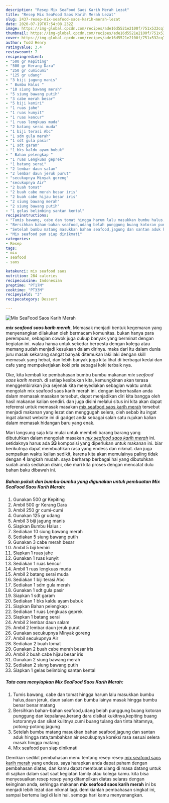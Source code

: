 ```yaml
---
description: "Resep Mix SeaFood Saos Karih Merah Lezat"
title: "Resep Mix SeaFood Saos Karih Merah Lezat"
slug: 2437-resep-mix-seafood-saos-karih-merah-lezat
date: 2020-07-19T07:54:08.232Z
image: https://img-global.cpcdn.com/recipes/ade16d5521e2100f/751x532cq70/mix-seafood-saos-karih-merah-foto-resep-utama.jpg
thumbnail: https://img-global.cpcdn.com/recipes/ade16d5521e2100f/751x532cq70/mix-seafood-saos-karih-merah-foto-resep-utama.jpg
cover: https://img-global.cpcdn.com/recipes/ade16d5521e2100f/751x532cq70/mix-seafood-saos-karih-merah-foto-resep-utama.jpg
author: Todd Henry
ratingvalue: 3.4
reviewcount: 7
recipeingredient:
- "500 gr Kepiting"
- "500 gr Kerang Dara"
- "250 gr cumicumi"
- "125 gr udang"
- "3 biji jagung manis"
- " Bumbu Halus "
- "10 siung bawang merah"
- "5 siung bawang putih"
- "3 cabe merah besar"
- "5 biji kemiri"
- "1 ruas jahe"
- "1 ruas kunyit"
- "1 ruas kencur"
- "1 ruas lengkuas muda"
- "2 batang serai muda"
- "1 biji terasi Abc"
- "1 sdm gula merah"
- "1 sdt gula pasir"
- "1 sdt garam"
- "1 bks kaldu ayam bubuk"
- " Bahan pelengkap "
- "1 ruas Lengkuas geprek"
- "1 batang serai"
- "2 lembar daun salam"
- "2 lembar daun jeruk purut"
- "secukupnya Minyak goreng"
- "secukupnya Air"
- "2 buah tomat"
- "2 buah cabe merah besar iris"
- "2 buah cabe hijau besar iris"
- "2 siung bawang merah"
- "2 siung bawang putih"
- "1 gelas belimbing santan kental"
recipeinstructions:
- "Tumis bawang, cabe dan tomat hingga harum lalu masukkan bumbu halus,daun jeruk, daun salam dan bumbu lainya masak hingga bumbu benar benar matang"
- "Bersihkan bahan-bahan seafood,udang belah punggung buang kotoran punggung dan kepalanya,kerang dara disikat kukitnya,kepiting buang kotorannya dan sikat kulitnya,cumi buang tulang dan tinta hitamnya, potong-potong jagung"
- "Setelah bumbu matang masukkan bahan seafood,jagung dan santan aduk hingga rata,tambahkan air secukupnya koreksi rasa sesuai selera masak hingga matang"
- "Mix seafood pun siap dinikmati"
categories:
- Resep
tags:
- mix
- seafood
- saos

katakunci: mix seafood saos 
nutrition: 284 calories
recipecuisine: Indonesian
preptime: "PT17M"
cooktime: "PT33M"
recipeyield: "3"
recipecategory: Dessert

---
```



![Mix SeaFood Saos Karih Merah](https://img-global.cpcdn.com/recipes/ade16d5521e2100f/751x532cq70/mix-seafood-saos-karih-merah-foto-resep-utama.jpg)

<b><i>mix seafood saos karih merah</i></b>, Memasak menjadi bentuk kegemaran yang menyenangkan dilakukan oleh bermacam komunitas. bukan hanya para perempuan, sebagian cowok juga cukup banyak yang berminat dengan kegiatan ini. walau hanya untuk sekedar berpesta dengan kolega atau memang sudah menjadi kesukaan dalam dirinya. maka dari itu dalam dunia juru masak sekarang sangat banyak ditemukan laki laki dengan skill memasak yang hebat, dan lebih banyak juga kita lihat di berbagai kedai dan cafe yang mempekerjakan koki pria sebagai koki terbaik nya.

Oke, kita kembali ke pembahasan bumbu bumbu makanan <i>mix seafood saos karih merah</i>. di setiap kesibukan kita, kemungkinan akan terasa menggembirakan jika sejenak kita menyediakan sebagian waktu untuk mengolah mix seafood saos karih merah ini. dengan keberhasilan anda dalam memasak masakan tersebut, dapat menjadikan diri kita bangga oleh hasil makanan kalian sendiri. dan juga disini melalui situs ini kita akan dapat referensi untuk memasak masakan <u>mix seafood saos karih merah</u> tersebut menjadi makanan yang lezat dan menggugah selera, oleh sebab itu ingat ingat alamat website ini di gadget anda sebagai salah satu rujukan kalian dalam memasak hidangan baru yang enak.




Mari langsung saja kita mulai untuk membeli barang barang yang dibutuhkan dalam mengolah masakan <u><i>mix seafood saos karih merah</i></u> ini. setidaknya harus ada <b>33</b> komposisi yang diperlukan untuk makanan ini. biar berikutnya dapat membuahkan rasa yang endess dan nikmat. dan juga sempatkan waktu kalian sedikit, karena kita akan memulainya paling tidak dengan <b>4</b> langkah mudah. saya berharap berbagai hal yang dibutuhkan sudah anda sediakan disini, oke mari kita proses dengan mencatat dulu bahan baku dibawah ini.

<!--inarticleads1-->

##### Bahan pokok dan bumbu-bumbu yang digunakan untuk pembuatan Mix SeaFood Saos Karih Merah:

1. Gunakan 500 gr Kepiting
1. Ambil 500 gr Kerang Dara
1. Ambil 250 gr cumi-cumi
1. Gunakan 125 gr udang
1. Ambil 3 biji jagung manis
1. Siapkan  Bumbu Halus :
1. Sediakan 10 siung bawang merah
1. Sediakan 5 siung bawang putih
1. Gunakan 3 cabe merah besar
1. Ambil 5 biji kemiri
1. Siapkan 1 ruas jahe
1. Gunakan 1 ruas kunyit
1. Sediakan 1 ruas kencur
1. Ambil 1 ruas lengkuas muda
1. Ambil 2 batang serai muda
1. Sediakan 1 biji terasi Abc
1. Sediakan 1 sdm gula merah
1. Gunakan 1 sdt gula pasir
1. Siapkan 1 sdt garam
1. Sediakan 1 bks kaldu ayam bubuk
1. Siapkan  Bahan pelengkap :
1. Sediakan 1 ruas Lengkuas geprek
1. Siapkan 1 batang serai
1. Ambil 2 lembar daun salam
1. Ambil 2 lembar daun jeruk purut
1. Gunakan secukupnya Minyak goreng
1. Ambil secukupnya Air
1. Sediakan 2 buah tomat
1. Gunakan 2 buah cabe merah besar iris
1. Ambil 2 buah cabe hijau besar iris
1. Gunakan 2 siung bawang merah
1. Sediakan 2 siung bawang putih
1. Siapkan 1 gelas belimbing santan kental




<!--inarticleads2-->

##### Tata cara menyiapkan Mix SeaFood Saos Karih Merah:

1. Tumis bawang, cabe dan tomat hingga harum lalu masukkan bumbu halus,daun jeruk, daun salam dan bumbu lainya masak hingga bumbu benar benar matang
1. Bersihkan bahan-bahan seafood,udang belah punggung buang kotoran punggung dan kepalanya,kerang dara disikat kukitnya,kepiting buang kotorannya dan sikat kulitnya,cumi buang tulang dan tinta hitamnya, potong-potong jagung
1. Setelah bumbu matang masukkan bahan seafood,jagung dan santan aduk hingga rata,tambahkan air secukupnya koreksi rasa sesuai selera masak hingga matang
1. Mix seafood pun siap dinikmati




Demikian sedikit pembahasan menu tentang resep resep <u>mix seafood saos karih merah</u> yang endess. saya harapkan anda dapat paham dengan pembahasan diatas, dan kamu dapat membuat ulang di masa datang untuk di sajikan dalam saat saat kegiatan family atau kolega kamu. kita bisa menyesuaikan resep resep yang ditampilkan diatas selaras dengan keinginan anda, sehingga makanan <b>mix seafood saos karih merah</b> ini bs menjadi lebih lezat dan nikmat lagi. demikianlah pembahasan singkat ini, sampai bertemu lagi di lain hal. semoga hari kamu menyenangkan.
